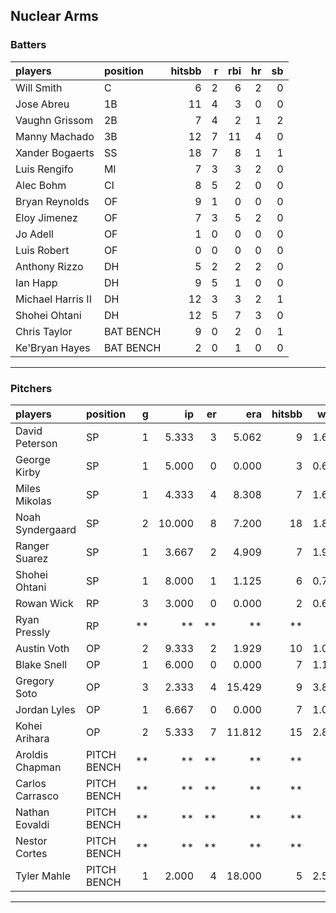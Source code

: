 ## Nuclear Arms

### Batters

 
|players           |position  | hitsbb|  r| rbi| hr| sb| 
|:-----------------|:---------|------:|--:|---:|--:|--:| 
|Will Smith        |C         |      6|  2|   6|  2|  0| 
|Jose Abreu        |1B        |     11|  4|   3|  0|  0| 
|Vaughn Grissom    |2B        |      7|  4|   2|  1|  2| 
|Manny Machado     |3B        |     12|  7|  11|  4|  0| 
|Xander Bogaerts   |SS        |     18|  7|   8|  1|  1| 
|Luis Rengifo      |MI        |      7|  3|   3|  2|  0| 
|Alec Bohm         |CI        |      8|  5|   2|  0|  0| 
|Bryan Reynolds    |OF        |      9|  1|   0|  0|  0| 
|Eloy Jimenez      |OF        |      7|  3|   5|  2|  0| 
|Jo Adell          |OF        |      1|  0|   0|  0|  0| 
|Luis Robert       |OF        |      0|  0|   0|  0|  0| 
|Anthony Rizzo     |DH        |      5|  2|   2|  2|  0| 
|Ian Happ          |DH        |      9|  5|   1|  0|  0| 
|Michael Harris II |DH        |     12|  3|   3|  2|  1| 
|Shohei Ohtani     |DH        |     12|  5|   7|  3|  0| 
|Chris Taylor      |BAT BENCH |      9|  0|   2|  0|  1| 
|Ke'Bryan Hayes    |BAT BENCH |      2|  0|   1|  0|  0| 


* * *

### Pitchers

 
|players          |position    |  g|     ip| er|    era| hitsbb|  whip| so|  w| sv| 
|:----------------|:-----------|--:|------:|--:|------:|------:|-----:|--:|--:|--:| 
|David Peterson   |SP          |  1|  5.333|  3|  5.062|      9| 1.688|  6|  0|  0| 
|George Kirby     |SP          |  1|  5.000|  0|  0.000|      3| 0.600|  5|  1|  0| 
|Miles Mikolas    |SP          |  1|  4.333|  4|  8.308|      7| 1.615|  3|  0|  0| 
|Noah Syndergaard |SP          |  2| 10.000|  8|  7.200|     18| 1.800|  8|  0|  0| 
|Ranger Suarez    |SP          |  1|  3.667|  2|  4.909|      7| 1.909|  4|  0|  0| 
|Shohei Ohtani    |SP          |  1|  8.000|  1|  1.125|      6| 0.750|  5|  0|  0| 
|Rowan Wick       |RP          |  3|  3.000|  0|  0.000|      2| 0.667|  4|  0|  1| 
|Ryan Pressly     |RP          | **|     **| **|     **|     **|    **| **| **| **| 
|Austin Voth      |OP          |  2|  9.333|  2|  1.929|     10| 1.071|  8|  0|  0| 
|Blake Snell      |OP          |  1|  6.000|  0|  0.000|      7| 1.167|  8|  1|  0| 
|Gregory Soto     |OP          |  3|  2.333|  4| 15.429|      9| 3.857|  4|  0|  1| 
|Jordan Lyles     |OP          |  1|  6.667|  0|  0.000|      7| 1.050|  2|  1|  0| 
|Kohei Arihara    |OP          |  2|  5.333|  7| 11.812|     15| 2.812|  4|  0|  0| 
|Aroldis Chapman  |PITCH BENCH | **|     **| **|     **|     **|    **| **| **| **| 
|Carlos Carrasco  |PITCH BENCH | **|     **| **|     **|     **|    **| **| **| **| 
|Nathan Eovaldi   |PITCH BENCH | **|     **| **|     **|     **|    **| **| **| **| 
|Nestor Cortes    |PITCH BENCH | **|     **| **|     **|     **|    **| **| **| **| 
|Tyler Mahle      |PITCH BENCH |  1|  2.000|  4| 18.000|      5| 2.500|  0|  0|  0| 


* * *



